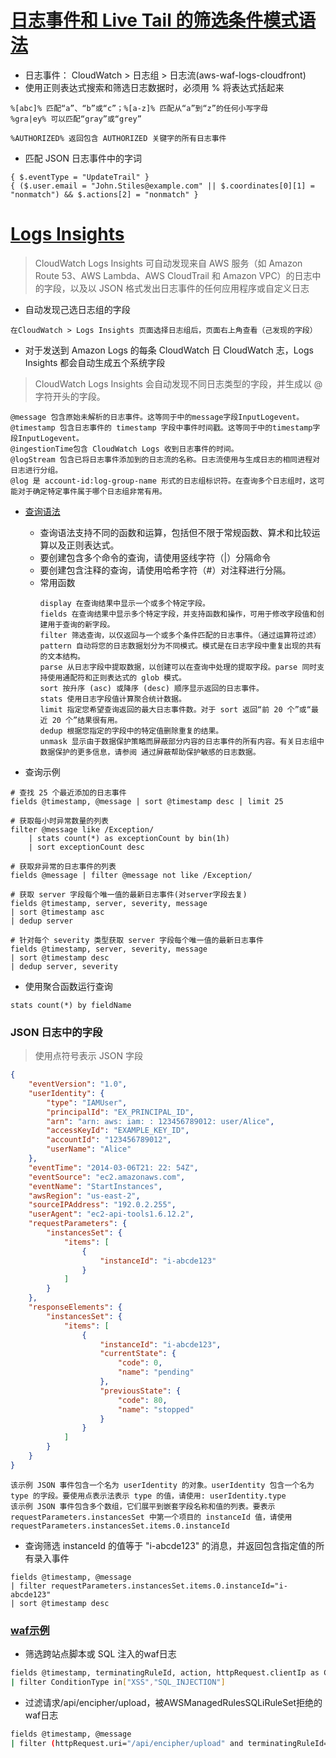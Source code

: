# [日志事件和 Live Tail 的筛选条件模式语法](https://docs.aws.amazon.com/zh_cn/AmazonCloudWatch/latest/logs/FilterAndPatternSyntax.html)
* 日志事件： CloudWatch > 日志组 > 日志流(aws-waf-logs-cloudfront)
* 使用正则表达式搜索和筛选日志数据时，必须用 % 将表达式括起来
```
%[abc]% 匹配“a”、“b”或“c”；%[a-z]% 匹配从“a”到“z”的任何小写字母
%gra|ey% 可以匹配“gray”或“grey”

%AUTHORIZED% 返回包含 AUTHORIZED 关键字的所有日志事件
```
* 匹配 JSON 日志事件中的字词
```
{ $.eventType = "UpdateTrail" }                               
{ ($.user.email = "John.Stiles@example.com" || $.coordinates[0][1] = "nonmatch") && $.actions[2] = "nonmatch" }                            
```


# [Logs Insights](https://docs.aws.amazon.com/AmazonCloudWatch/latest/logs/AnalyzingLogData.html)
>CloudWatch Logs Insights 可自动发现来自 AWS 服务（如 Amazon Route 53、AWS Lambda、AWS CloudTrail 和 Amazon VPC）的日志中的字段，以及以 JSON 格式发出日志事件的任何应用程序或自定义日志
* 自动发现己选日志组的字段
```
在CloudWatch > Logs Insights 页面选择日志组后，页面右上角查看（己发现的字段）
```

* 对于发送到 Amazon Logs 的每条 CloudWatch 日 CloudWatch 志，Logs Insights 都会自动生成五个系统字段
>CloudWatch Logs Insights 会自动发现不同日志类型的字段，并生成以 @ 字符开头的字段。
```
@message 包含原始未解析的日志事件。这等同于中的message字段InputLogevent。
@timestamp 包含日志事件的 timestamp 字段中事件时间戳。这等同于中的timestamp字段InputLogevent。
@ingestionTime包含 CloudWatch Logs 收到日志事件的时间。
@logStream 包含已将日志事件添加到的日志流的名称。日志流使用与生成日志的相同进程对日志进行分组。
@log 是 account-id:log-group-name 形式的日志组标识符。在查询多个日志组时，这可能对于确定特定事件属于哪个日志组非常有用。
```

* [查询语法](https://docs.aws.amazon.com/zh_cn/AmazonCloudWatch/latest/logs/CWL_QuerySyntax.html)
  - 查询语法支持不同的函数和运算，包括但不限于常规函数、算术和比较运算以及正则表达式。
  - 要创建包含多个命令的查询，请使用竖线字符（|）分隔命令
  - 要创建包含注释的查询，请使用哈希字符（#）对注释进行分隔。
  
  * 常用函数
    ```
    display 在查询结果中显示一个或多个特定字段。
    fields 在查询结果中显示多个特定字段，并支持函数和操作，可用于修改字段值和创建用于查询的新字段。
    filter 筛选查询，以仅返回与一个或多个条件匹配的日志事件。（通过运算符过滤）
    pattern 自动将您的日志数据划分为不同模式。模式是在日志字段中重复出现的共有的文本结构。
    parse 从日志字段中提取数据，以创建可以在查询中处理的提取字段。parse 同时支持使用通配符和正则表达式的 glob 模式。
    sort 按升序 (asc) 或降序 (desc) 顺序显示返回的日志事件。
    stats 使用日志字段值计算聚合统计数据。
    limit 指定您希望查询返回的最大日志事件数。对于 sort 返回“前 20 个”或“最近 20 个”结果很有用。
    dedup 根据您指定的字段中的特定值删除重复的结果。
    unmask 显示由于数据保护策略而屏蔽部分内容的日志事件的所有内容。有关日志组中数据保护的更多信息，请参阅 通过屏蔽帮助保护敏感的日志数据。
    ```
* 查询示例
```
# 查找 25 个最近添加的日志事件
fields @timestamp, @message | sort @timestamp desc | limit 25

# 获取每小时异常数量的列表
filter @message like /Exception/ 
    | stats count(*) as exceptionCount by bin(1h)
    | sort exceptionCount desc

# 获取非异常的日志事件的列表
fields @message | filter @message not like /Exception/

# 获取 server 字段每个唯一值的最新日志事件(对server字段去复)
fields @timestamp, server, severity, message 
| sort @timestamp asc 
| dedup server

# 针对每个 severity 类型获取 server 字段每个唯一值的最新日志事件
fields @timestamp, server, severity, message 
| sort @timestamp desc 
| dedup server, severity
```

* 使用聚合函数运行查询
```
stats count(*) by fieldName
```

### JSON 日志中的字段
>使用点符号表示 JSON 字段
```json
{
    "eventVersion": "1.0",
    "userIdentity": {
        "type": "IAMUser",
        "principalId": "EX_PRINCIPAL_ID",
        "arn": "arn: aws: iam: : 123456789012: user/Alice",
        "accessKeyId": "EXAMPLE_KEY_ID",
        "accountId": "123456789012",
        "userName": "Alice"
    },
    "eventTime": "2014-03-06T21: 22: 54Z",
    "eventSource": "ec2.amazonaws.com",
    "eventName": "StartInstances",
    "awsRegion": "us-east-2",
    "sourceIPAddress": "192.0.2.255",
    "userAgent": "ec2-api-tools1.6.12.2",
    "requestParameters": {
        "instancesSet": {
            "items": [
                {
                    "instanceId": "i-abcde123"
                }
            ]
        }
    },
    "responseElements": {
        "instancesSet": {
            "items": [
                {
                    "instanceId": "i-abcde123",
                    "currentState": {
                        "code": 0,
                        "name": "pending"
                    },
                    "previousState": {
                        "code": 80,
                        "name": "stopped"
                    }
                }
            ]
        }
    }
}
```
```
该示例 JSON 事件包含一个名为 userIdentity 的对象。userIdentity 包含一个名为 type 的字段。要使用点表示法表示 type 的值，请使用: userIdentity.type
该示例 JSON 事件包含多个数组，它们展平到嵌套字段名称和值的列表。要表示 requestParameters.instancesSet 中第一个项目的 instanceId 值，请使用 requestParameters.instancesSet.items.0.instanceId
```
* 查询筛选 instanceId 的值等于 "i-abcde123" 的消息，并返回包含指定值的所有录入事件
```
fields @timestamp, @message
| filter requestParameters.instancesSet.items.0.instanceId="i-abcde123"
| sort @timestamp desc
```


### [waf示例](https://repost.aws/zh-Hans/knowledge-center/waf-analyze-logs-stored-cloudwatch-s3)
* 筛选跨站点脚本或 SQL 注入的waf日志
```sh
fields @timestamp, terminatingRuleId, action, httpRequest.clientIp as ClientIP, httpRequest.country as Country, terminatingRuleMatchDetails.0.conditionType as ConditionType, terminatingRuleMatchDetails.0.location as Location, terminatingRuleMatchDetails.0.matchedData.0 as MatchedData
| filter ConditionType in["XSS","SQL_INJECTION"]
```

* 过滤请求/api/encipher/upload，被AWSManagedRulesSQLiRuleSet拒绝的waf日志
```sh
fields @timestamp, @message
| filter (httpRequest.uri="/api/encipher/upload" and terminatingRuleId="AWS-AWSManagedRulesSQLiRuleSet" and action="BLOCK")
```